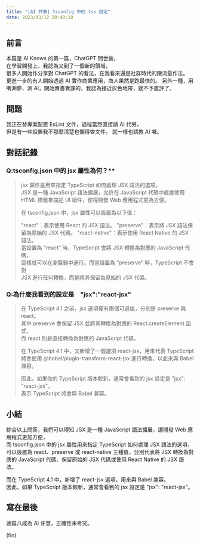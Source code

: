 ```yaml
---
title: "[AI 共筆] tsconfig 中的 tsx 設定"
date: 2023/03/12 20:40:10
---
```


## 前言

本篇是 AI Knows 的第一篇，ChatGPT 問世後，  
在學習開發上，我認為又到了一個新的領域，  
很多人開始作分享對 ChatGPT 的看法，在我看來還是社群時代的蹭流量作法。
更進一步的有人開始透過 AI 實作商業應用，商人果然是跑最快的。
另外一種，用嘴涮夢、涮 AI，開始賣書賣課的，我認為接近灰色地帶，就不予置評了。

## 問題

我正在替專案配置 EsLint 文件，過程當然直接請 AI 代勞，  
但是有一些設置我不那麼清楚也懶得查文件。
就一樣也請教 AI 囉。

## 對話記錄

### Q:tsconfig.json 中的 jsx 屬性為何？**

> jsx 屬性是用來指定 TypeScript 如何處理 JSX 語法的選項。  
> JSX 是一種 JavaScript 語法擴展，允許在 JavaScript 代碼中直接使用  
> HTML 標籤來描述 UI 組件，使得開發 Web 應用程式更為方便。
>
> 在 tsconfig.json 中，jsx 屬性可以設置為以下值：
>
> "react"：表示使用 React 的 JSX 語法。
> "preserve"：表示將 JSX 語法保留為原始的 JSX 代碼。
> "react-native"：表示使用 React Native 的 JSX 語法。  
> 當設置為 "react" 時，TypeScript 會將 JSX 轉換為對應的 JavaScript 代碼，  
> 這樣就可以在瀏覽器中運行。而當設置為 "preserve" 時，TypeScript 不會對  
> JSX 進行任何轉換，而是將其保留為原始的 JSX 代碼。

### Q:為什麼我看到的設定是　"jsx":"react-jsx"

> 在 TypeScript 4.1 之前，jsx 選項僅有兩個可選值，分別是 preserve 與 react。  
> 其中 preserve 會保留 JSX 並將其轉換為對應的 React.createElement 函式，  
> 而 react 則是直接轉換為對應的 JavaScript 代碼。
>  
> 在 TypeScript 4.1 中，又新增了一個選項 react-jsx，用來代表 TypeScript  
> 將會使用 @babel/plugin-transform-react-jsx 進行轉換，以此來與 Babel 兼容。
>
> 因此，如果你的 TypeScript 版本較新，通常會看到的 jsx 設定是 "jsx": "react-jsx"，  
> 表示 TypeScript 將會與 Babel 兼容。

## 小結

綜合以上問答，我們可以得知 JSX 是一種 JavaScript 語法擴展，讓開發 Web 應用程式更加方便，  
而 tsconfig.json 中的 jsx 屬性用來指定 TypeScript 如何處理 JSX 語法的選項，  
可以設置為 react、preserve 或 react-native 三種值，分別代表將 JSX 轉換為對應的 JavaScript 代碼、保留原始的 JSX 代碼或使用 React Native 的 JSX 語法。  

而在 TypeScript 4.1 中，新增了 react-jsx 選項，用來與 Babel 兼容。  
因此，如果 TypeScript 版本較新，通常會看到的 jsx 設定是 "jsx": "react-jsx"。  

## 寫在最後

通篇八成為 AI 牙慧，正確性未考究。

(fin)
